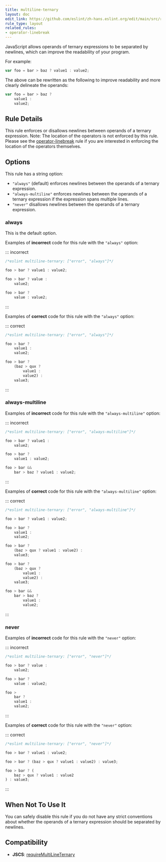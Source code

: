 ```yaml
---
title: multiline-ternary
layout: doc
edit_link: https://github.com/eslint/zh-hans.eslint.org/edit/main/src/rules/multiline-ternary.md
rule_type: layout
related_rules:
- operator-linebreak
---
```




JavaScript allows operands of ternary expressions to be separated by newlines, which can improve the readability of your program.

For example:

```js
var foo = bar > baz ? value1 : value2;
```

The above can be rewritten as the following to improve readability and more clearly delineate the operands:

```js
var foo = bar > baz ?
    value1 :
    value2;
```

## Rule Details

This rule enforces or disallows newlines between operands of a ternary expression.
Note: The location of the operators is not enforced by this rule. Please see the [operator-linebreak](operator-linebreak) rule if you are interested in enforcing the location of the operators themselves.

## Options

This rule has a string option:

* `"always"` (default) enforces newlines between the operands of a ternary expression.
* `"always-multiline"` enforces newlines between the operands of a ternary expression if the expression spans multiple lines.
* `"never"` disallows newlines between the operands of a ternary expression.

### always

This is the default option.

Examples of **incorrect** code for this rule with the `"always"` option:

::: incorrect

```js
/*eslint multiline-ternary: ["error", "always"]*/

foo > bar ? value1 : value2;

foo > bar ? value :
    value2;

foo > bar ?
    value : value2;
```

:::

Examples of **correct** code for this rule with the `"always"` option:

::: correct

```js
/*eslint multiline-ternary: ["error", "always"]*/

foo > bar ?
    value1 :
    value2;

foo > bar ?
    (baz > qux ?
        value1 :
        value2) :
    value3;
```

:::

### always-multiline

Examples of **incorrect** code for this rule with the `"always-multiline"` option:

::: incorrect

```js
/*eslint multiline-ternary: ["error", "always-multiline"]*/

foo > bar ? value1 :
    value2;

foo > bar ?
    value1 : value2;

foo > bar &&
    bar > baz ? value1 : value2;
```

:::

Examples of **correct** code for this rule with the `"always-multiline"` option:

::: correct

```js
/*eslint multiline-ternary: ["error", "always-multiline"]*/

foo > bar ? value1 : value2;

foo > bar ?
    value1 :
    value2;

foo > bar ?
    (baz > qux ? value1 : value2) :
    value3;

foo > bar ?
    (baz > qux ?
        value1 :
        value2) :
    value3;

foo > bar &&
    bar > baz ?
        value1 :
        value2;
```

:::

### never

Examples of **incorrect** code for this rule with the `"never"` option:

::: incorrect

```js
/*eslint multiline-ternary: ["error", "never"]*/

foo > bar ? value :
    value2;

foo > bar ?
    value : value2;

foo >
    bar ?
    value1 :
    value2;
```

:::

Examples of **correct** code for this rule with the `"never"` option:

::: correct

```js
/*eslint multiline-ternary: ["error", "never"]*/

foo > bar ? value1 : value2;

foo > bar ? (baz > qux ? value1 : value2) : value3;

foo > bar ? (
    baz > qux ? value1 : value2
) : value3;
```

:::

## When Not To Use It

You can safely disable this rule if you do not have any strict conventions about whether the operands of a ternary expression should be separated by newlines.

## Compatibility

* **JSCS**: [requireMultiLineTernary](https://jscs-dev.github.io/rule/requireMultiLineTernary)
